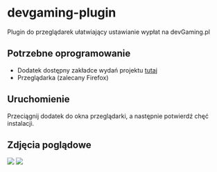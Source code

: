 # devgaming-plugin
Plugin do przeglądarek ułatwiający ustawianie wypłat na devGaming.pl

## Potrzebne oprogramowanie
  - Dodatek dostępny zakładce wydań projektu [tutaj](https://github.com/mwmondo/devgaming-plugin/releases)
  - Przeglądarka (zalecany Firefox)

## Uruchomienie
Przeciągnij dodatek do okna przeglądarki, a następnie potwierdź chęć instalacji.

## Zdjęcia poglądowe
![](https://puu.sh/CFN6X/944a5f15c2.png)
![](https://puu.sh/CFNb1/5aa2f65207.png)
